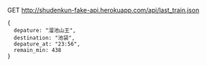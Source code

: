 GET http://shudenkun-fake-api.herokuapp.com/api/last_train.json

```
{
  depature: "溜池山王",
  destination: "池袋",
  depature_at: "23:56",
  remain_min: 438
}
```
